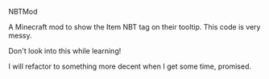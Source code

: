 NBTMod 

   A Minecraft mod to show the Item NBT tag on their tooltip. This code is very messy. 
 
 Don't look into this while learning! 
  
I will refactor to something more decent when I get some time, promised.

